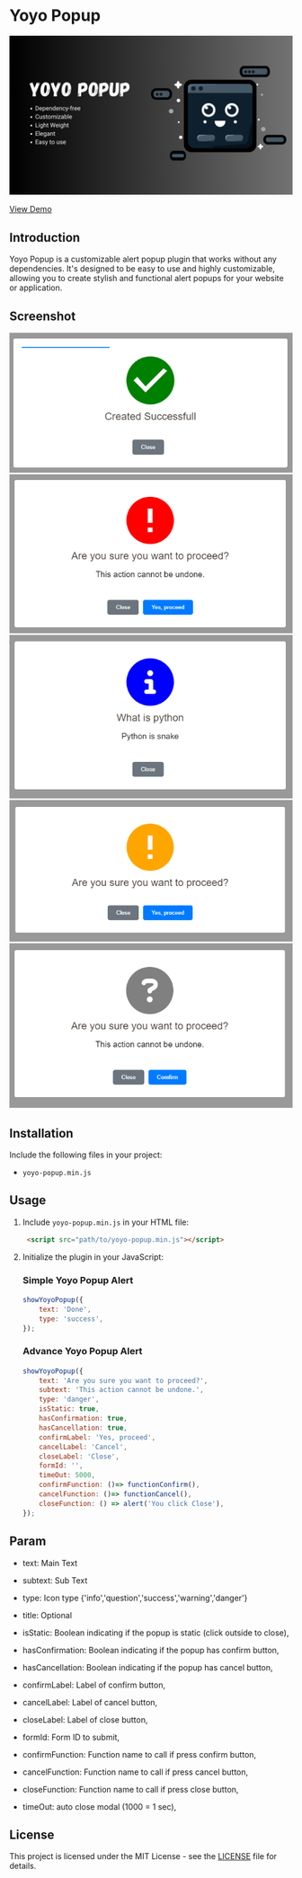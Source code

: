 # Yoyo Popup

![Yoyo Popup Banner](images/yoyo_popup_banner.png)

[View Demo](https://smallvi.github.io/yoyoPopup/)

## Introduction

Yoyo Popup is a customizable alert popup plugin that works without any dependencies. It's designed to be easy to use and highly customizable, allowing you to create stylish and functional alert popups for your website or application.

## Screenshot

![Success Yoyo Popup ](images/success_yoyo_popup.png)
![Danger Yoyo Popup ](images/danger_yoyo_popup.png)
![Info Yoyo Popup ](images/info_yoyo_popup.png)
![Warning Yoyo Popup ](images/warning_yoyo_popup.png)
![Question Yoyo Popup ](images/question_yoyo_popup.png)

## Installation

Include the following files in your project:

- `yoyo-popup.min.js`

## Usage

1. Include `yoyo-popup.min.js` in your HTML file:

   ```html
    <script src="path/to/yoyo-popup.min.js"></script>
   ```

2. Initialize the plugin in your JavaScript:
    
    ### Simple Yoyo Popup Alert

    ```javascript
    showYoyoPopup({
        text: 'Done',
        type: 'success',
    });
    ```

    ### Advance Yoyo Popup Alert

    ```javascript
    showYoyoPopup({
        text: 'Are you sure you want to proceed?',
        subtext: 'This action cannot be undone.',
        type: 'danger',
        isStatic: true,
        hasConfirmation: true,
        hasCancellation: true,
        confirmLabel: 'Yes, proceed',
        cancelLabel: 'Cancel',
        closeLabel: 'Close',
        formId: '',
        timeOut: 5000,
        confirmFunction: ()=> functionConfirm(),
        cancelFunction: ()=> functionCancel(),
        closeFunction: () => alert('You click Close'),
    });
    ```

## Param

- text: Main Text
- subtext: Sub Text
- type: Icon type {'info','question','success','warning','danger'}

- title: Optional
- isStatic: Boolean indicating if the popup is static (click outside to close),
- hasConfirmation: Boolean indicating if the popup has confirm button,
- hasCancellation: Boolean indicating if the popup has cancel button,
- confirmLabel: Label of confirm button,
- cancelLabel: Label of cancel button,
- closeLabel: Label of close button,
- formId: Form ID to submit,
- confirmFunction: Function name to call if press confirm button,
- cancelFunction: Function name to call if press cancel button,
- closeFunction: Function name to call if press close button,
- timeOut: auto close modal (1000 = 1 sec),

## License

This project is licensed under the MIT License - see the [LICENSE](LICENSE) file for details.